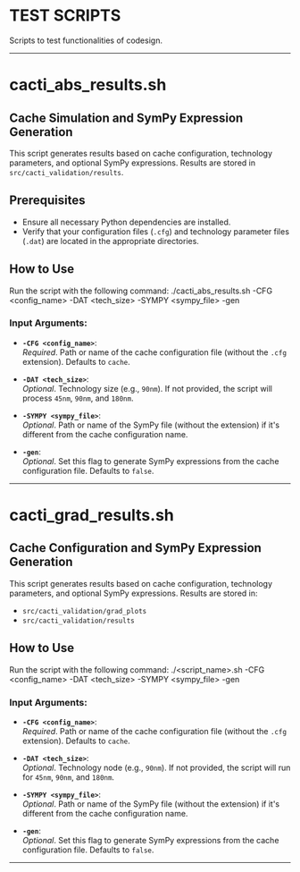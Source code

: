 # TEST SCRIPTS
Scripts to test functionalities of codesign.

_____________________
# cacti_abs_results.sh

## Cache Simulation and SymPy Expression Generation
This script generates results based on cache configuration, technology parameters, and optional SymPy expressions. Results are stored in `src/cacti_validation/results`.

## Prerequisites
- Ensure all necessary Python dependencies are installed.
- Verify that your configuration files (`.cfg`) and technology parameter files (`.dat`) are located in the appropriate directories.

## How to Use
Run the script with the following command:
./cacti_abs_results.sh -CFG <config_name> -DAT <tech_size> -SYMPY <sympy_file> -gen

### Input Arguments:
- **`-CFG <config_name>`**:  
  *Required*. Path or name of the cache configuration file (without the `.cfg` extension). Defaults to `cache`.

- **`-DAT <tech_size>`**:  
  *Optional*. Technology size (e.g., `90nm`). If not provided, the script will process `45nm`, `90nm`, and `180nm`.

- **`-SYMPY <sympy_file>`**:  
  *Optional*. Path or name of the SymPy file (without the extension) if it's different from the cache configuration name.

- **`-gen`**:  
  *Optional*. Set this flag to generate SymPy expressions from the cache configuration file. Defaults to `false`.

_____________________
# cacti_grad_results.sh

## Cache Configuration and SymPy Expression Generation
This script generates results based on cache configuration, technology parameters, and optional SymPy expressions. Results are stored in:
- `src/cacti_validation/grad_plots`
- `src/cacti_validation/results`

## How to Use
Run the script with the following command:
./<script_name>.sh -CFG <config_name> -DAT <tech_size> -SYMPY <sympy_file> -gen

### Input Arguments:
- **`-CFG <config_name>`**:  
  *Required*. Path or name of the cache configuration file (without the `.cfg` extension). Defaults to `cache`.

- **`-DAT <tech_size>`**:  
  *Optional*. Technology node (e.g., `90nm`). If not provided, the script will run for `45nm`, `90nm`, and `180nm`.

- **`-SYMPY <sympy_file>`**:  
  *Optional*. Path or name of the SymPy file (without the extension) if it's different from the cache configuration name.

- **`-gen`**:  
  *Optional*. Set this flag to generate SymPy expressions from the cache configuration file. Defaults to `false`.

_____________________


